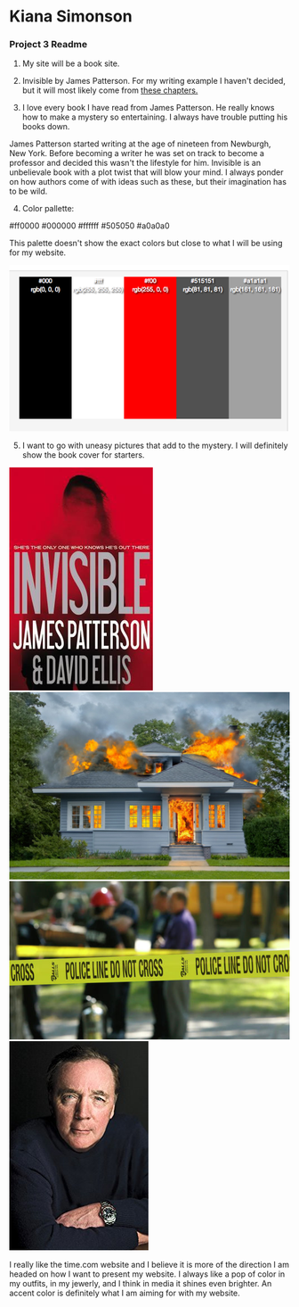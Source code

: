
# Kiana Simonson

### Project 3 Readme


  1. My site will be a book site.

  2. Invisible by James Patterson. For my writing example I haven't decided, but it will most likely come from
[these chapters.](http://www.jamespatterson.com/books/invisible#excerpts)

  3. I love every book I have read from James Patterson. He really knows how to make a mystery so entertaining. I always have trouble putting his books down.

  James Patterson started writing at the age of nineteen from Newburgh, New York. Before becoming a writer he was set on track to become a professor and decided this wasn't the lifestyle for him. Invisible is an unbelievale book with a plot twist that will blow your mind. I always ponder on how authors come of with ideas such as these, but their imagination has to be wild.

  4. Color pallette:

  #ff0000  #000000  #ffffff  #505050 #a0a0a0

  This palette doesn't show the exact colors but close to what I will be using for my website.

  ![Screenshot Of my Directory](./images/colorpalette.png)

  5. I want to go with uneasy pictures that add to the mystery. I will definitely show the book cover for starters.

  ![Screenshot Of my Directory](./images/bookcover.jpg)
  ![Screenshot Of my Directory](./images/burninghouse.jpg)
  ![Screenshot Of my Directory](./images/crimescene.jpg)
  ![Screenshot Of my Directory](./images/james.jpg)


I really like the time.com website and I believe it is more of the direction I am headed on how I want to present my website. I always like a pop of color in my outfits, in my jewerly, and I think in media it shines even brighter. An accent color is definitely what I am aiming for with my website. 
